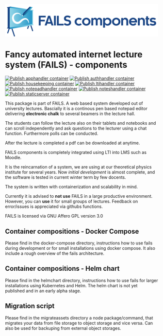 !["FAILS logo"](failslogo.svg )
# Fancy automated internet lecture system (**FAILS**) - components
[![Publish apphandler container](https://github.com/fails-components/apphandler/actions/workflows/docker-publish.yml/badge.svg)](https://github.com/fails-components/apphandler/actions/workflows/docker-publish.yml)
[![Publish authhandler container](https://github.com/fails-components/authhandler/actions/workflows/docker-publish.yml/badge.svg)](https://github.com/fails-components/authhandler/actions/workflows/docker-publish.yml)
[![Publish housekeeping container](https://github.com/fails-components/housekeeping/actions/workflows/docker-build.yml/badge.svg)](https://github.com/fails-components/housekeeping/actions/workflows/docker-build.yml)
[![Publish ltihandler container](https://github.com/fails-components/ltihandler/actions/workflows/docker-publish.yml/badge.svg)](https://github.com/fails-components/ltihandler/actions/workflows/docker-publish.yml)
[![Publish notepadhandler container](https://github.com/fails-components/notepadhandler/actions/workflows/docker-publish.yml/badge.svg)](https://github.com/fails-components/notepadhandler/actions/workflows/docker-publish.yml)
[![Publish noteshandler container](https://github.com/fails-components/noteshandler/actions/workflows/docker-publish.yml/badge.svg)](https://github.com/fails-components/noteshandler/actions/workflows/docker-publish.yml)
[![Publish staticserver container](https://github.com/fails-components/staticserver/actions/workflows/docker-build.yml/badge.svg)](https://github.com/fails-components/staticserver/actions/workflows/docker-build.yml)


This package is part of FAILS.
A web based system developed out of university lectures.
Bascially it is a continous pen based notepad editor  delivering **electronic chalk**  to several beamers in the lecture hall.

The students can follow the lecture also on their tablets and notebooks and can scroll independently and ask questions to the lecturer using a chat function.
Furthermore polls can be conducted.

After the lecture is completed a pdf can be downloaded at anytime.

FAILS components is completely integrated using LTI into LMS such as Moodle.

It is the reincarnation of a system, we are using at our theoretical physics institute for several years. Now *initial development* is almost complete, and the software is tested in current winter term by few docents.

The system is written with containerization and scalability in mind.

Currently it is advised to **not use** FAILS in a large productive environment.
However, you can **use** it for small groups of lectures.
Feedback on error/issues is appreciated via githubs functions.

FAILS is licensed via GNU Affero GPL version 3.0 

## Container compositions - Docker Compose
Please find in the docker-compose directory, instructions how to use fails during development or for small installations using docker compose.
It also include a rough overview of the fails architecture.

## Container compositions - Helm chart
Please find in the helmchart directory, instructions how to use fails for larger installations using Kubernetes and Helm. The helm chart is not yet published and in an early alpha stage.

## Migration script
Please find in the migrateassets directory a node package/command, that migrates your data from file storage to object storage and vice versa. Can also be used for backuping from external object storages.


